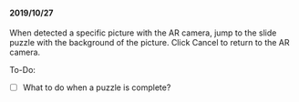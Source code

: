 #### 2019/10/27

When detected a specific picture with the AR camera, jump to the slide puzzle with the background of the picture. Click Cancel to return to the AR camera.

To-Do:

- [ ] What to do when a puzzle is complete? 